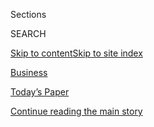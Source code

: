 <div id="app">

<div>

<div class="NYTAppHideMasthead css-zz1s19 e1suatyy0">

<div class="section css-ui9rw0 e1suatyy2">

<div class="css-11hrj97 er09x8g0">

<div class="css-6n7j50">

</div>

<span class="css-1dv1kvn">Sections</span>

<div class="css-10488qs">

<span class="css-1dv1kvn">SEARCH</span>

</div>

[Skip to content](#site-content)[Skip to site
index](#site-index)

</div>

<div id="masthead-section-label" class="css-1fnb9ct eaxe0e00">

[Business](https://www.nytimes3xbfgragh.onion/section/business)

</div>

<div class="css-10698na e1huz5gh0">

</div>

</div>

<div id="masthead-bar-one" class="section hasLinks css-15hmgas e1csuq9d3">

<div class="css-uqyvli e1csuq9d0">

</div>

<div class="css-1uqjmks e1csuq9d1">

</div>

<div class="css-9e9ivx">

[](https://myaccount.nytimes3xbfgragh.onion/auth/login?response_type=cookie&client_id=vi)

</div>

<div class="css-1bvtpon e1csuq9d2">

[Today’s Paper](https://www.nytimes3xbfgragh.onion/section/todayspaper)

</div>

</div>

</div>

</div>

<div data-aria-hidden="false">

<div id="site-content" data-role="main">

<div id="top-wrapper" class="css-15p45cc eaca97t0" type="top">

<div id="top-slug" class="css-19x0jxb eaca97t1" hidden="">

Advertisement

</div>

[Continue reading the main
story](#after-top)

<div class="ad top-wrapper" style="text-align:center;height:100%;display:block;min-height:90px">

<div id="top" class="place-ad" data-position="top" data-size-key="top">

</div>

</div>

<div id="after-top">

</div>

</div>

<div id="collection-business" class="section css-15h4p1b e9abtgs0">

<div class="css-1j21atc e1svk9qx1">

<div class="css-2fant5 e1svk9qx2">

<div class="css-1hk7r2m eu54l5x0">

<div id="sponsor-wrapper" class="css-7a1pgi eaca97t0" type="sponsor" hidden="">

<div id="sponsor-slug" class="css-1l4mleb eaca97t1" hidden="">

Supported by

</div>

[Continue reading the main
story](#after-sponsor)

<div id="sponsor" class="ad sponsor-wrapper" style="text-align:left;height:100%;display:block">

</div>

<div id="after-sponsor">

</div>

</div>

</div>

</div>

<div class="css-nfcc9b e1svk9qx3">

<div class="css-zg8df4 e1svk9qx5">

<div class="css-1nrhkj6 e1svk9qx6">

# Business

<div class="follow-button-placeholder" data-collection-id="">

</div>

</div>

1.  [Tech](/section/technology)
2.  [Econ](/section/business/economy)
3.  [Media](/section/business/media)
4.  [Money](/section/your-money)
5.  [DealBook](/section/business/dealbook)

</div>

</div>

</div>

<div class="css-jvr0mc">

</div>

<div class="css-4svvz1 ekkqrpp0">

<div id="collection-highlights-container" class="section css-hwba2 e46isfb1">

<div class="css-gfgt40 ekkqrpp1">

## Highlights

1.  ![<span class="css-1nk1g0h e1oaj3zl2"><span class="css-1dv1kvn">Credit</span>Anna
    Moneymaker for The New York
    Times</span>](https://static01.graylady3jvrrxbe.onion/images/2020/08/03/business/03DC-Trump-CEO-01/merlin_175268121_b5368dd6-a785-47e2-b64d-e6e4863de9b0-videoLarge.jpg)
    
    <div class="css-10wtrbd">
    
    <div class="css-1dqkjed">
    
    [![](https://static01.graylady3jvrrxbe.onion/images/2020/08/03/business/03DC-Trump-CEO-01/03DC-Trump-CEO-01-thumbStandard.jpg)](/2020/08/03/business/economy/trump-tiktok-china-business.html)
    
    </div>
    
    ## [TikTok, Trump and an Impulse to Act as C.E.O. to Corporate America](/2020/08/03/business/economy/trump-tiktok-china-business.html)
    
    The president’s interventions in company dealings based on his own
    instincts are a departure from the arm’s-length approach of
    predecessors of either
    party.
    
    <span class="css-me3p27"></span><span class="css-1dydysp e4e4i5l3"></span><span class="css-9voj2j">By
    <span class="css-1baulvz" itemprop="name">Ana Swanson</span> and
    <span class="css-1baulvz last-byline" itemprop="name">Michael D.
    Shear</span></span>
    
    </div>

2.  ![<span class="css-1nk1g0h e1oaj3zl2"><span class="css-1dv1kvn">Credit</span>Alex
    Plavevski/EPA, via
    Shutterstock</span>](https://static01.graylady3jvrrxbe.onion/images/2020/08/03/business/03DC-TikTok-02/03DC-TikTok-02-videoLarge-v2.jpg)
    
    <div class="css-10wtrbd">
    
    <div class="css-1dqkjed">
    
    [![](https://static01.graylady3jvrrxbe.onion/images/2020/08/03/business/03DC-TikTok-02/merlin_175258689_6b3ad16b-c147-4a64-a7cf-7a84b8b5f0dc-thumbStandard.jpg)](/2020/08/03/technology/trump-tiktok-microsoft.html)
    
    </div>
    
    ## [Trump Reverses Course on TikTok, Opening Door to Microsoft Bid](/2020/08/03/technology/trump-tiktok-microsoft.html)
    
    The president said he did not object to a potential acquisition of
    the Chinese-owned app, retreating from comments about banning the
    service.
    
    <span class="css-me3p27"></span><span class="css-1dydysp e4e4i5l3"></span><span class="css-9voj2j">By
    <span class="css-1baulvz" itemprop="name">Ana Swanson</span> and
    <span class="css-1baulvz last-byline" itemprop="name">Mike
    Isaac</span></span>
    
    </div>

3.  1.  ![<span class="css-1nk1g0h e1oaj3zl2"><span class="css-1dv1kvn">Credit</span>SAND
        Lab, University of
        Chicago</span>](https://static01.graylady3jvrrxbe.onion/images/2020/07/31/business/31fawkes4/31fawkes4-videoLarge.jpg)
        
        <div class="css-10wtrbd">
        
        ## [This Tool Could Protect Your Photos From Facial Recognition](/2020/08/03/technology/fawkes-tool-protects-photos-from-facial-recognition.html)
        
        <div class="css-ajkwsy">
        
        [![](https://static01.graylady3jvrrxbe.onion/images/2020/07/31/business/31fawkes4/31fawkes4-thumbStandard.jpg)](/2020/08/03/technology/fawkes-tool-protects-photos-from-facial-recognition.html)
        
        </div>
        
        Researchers at the University of Chicago want you to be able to
        post selfies without worrying that the next Clearview AI will
        use them to identify
        you.
        
        <span class="css-me3p27"></span><span class="css-1dydysp e4e4i5l3"></span><span class="css-9voj2j">By
        <span class="css-1baulvz last-byline" itemprop="name">Kashmir
        Hill</span></span>
        
        </div>
    
    2.  ![<span class="css-1nk1g0h e1oaj3zl2"><span class="css-1dv1kvn">Credit</span>Dado
        Ruvic/Reuters</span>](https://static01.graylady3jvrrxbe.onion/images/2020/08/03/world/03china-tiktok1/03china-tiktok1-videoLarge.jpg)
        
        <div class="css-10wtrbd">
        
        ## [How TikTok’s Owner Tried, and Failed, to Cross the U.S.-China Divide](/2020/08/03/technology/tiktok-bytedance-us-china.html)
        
        <div class="css-ajkwsy">
        
        [![](https://static01.graylady3jvrrxbe.onion/images/2020/08/03/world/03china-tiktok1/03china-tiktok1-thumbStandard.jpg)](/2020/08/03/technology/tiktok-bytedance-us-china.html)
        
        </div>
        
        The founder of ByteDance, Zhang Yiming, dreamed of building a
        global tech company based in China. Then the geopolitical
        reality set
        in.
        
        <span class="css-me3p27"></span><span class="css-1dydysp e4e4i5l3"></span><span class="css-9voj2j">By
        <span class="css-1baulvz last-byline" itemprop="name">Raymond
        Zhong</span></span>
        
        </div>

</div>

<div class="css-1xdhyk6 e46isfb0">

<div class="css-zk12ih ef6si7p0">

1.  ![<span class="css-1hhnwbi e1oaj3zl2"><span class="css-1dv1kvn">Credit</span>Nolwen
    Cifuentes for The New York
    Times</span>](https://static01.graylady3jvrrxbe.onion/images/2020/08/04/business/00sba-disasterloan1/00sba-disasterloan1-videoLarge.jpg)
    
    <div class="css-10wtrbd">
    
    ## [Small Businesses Got Emergency Loans, but Not What They Expected](/2020/08/03/business/small-business-loans-coronavirus.html)
    
    The S.B.A.’s disaster relief program allows for loans of up to $2
    million. But now they’re capped at $150,000 — and agency officials
    are saying little about
    why.
    
    <span class="css-me3p27"></span><span class="css-1dydysp e4e4i5l3"></span><span class="css-9voj2j">By
    <span class="css-1baulvz last-byline" itemprop="name">Stacy
    Cowley</span></span>
    
    </div>

2.  
    
    <div class="css-10wtrbd">
    
    ## [Boeing 737 Max Moves One Step Closer to Flying Again](https://www.nytimes3xbfgragh.onion/live/2020/08/03/business/stock-market-today-coronavirus)
    
    <span class="css-me3p27"></span>
    
    </div>

3.  ![<span class="css-1hhnwbi e1oaj3zl2"><span class="css-1dv1kvn">Credit</span>Jason
    Henry for The New York
    Times</span>](https://static01.graylady3jvrrxbe.onion/images/2020/08/03/business/03twitter/03twitter-videoLarge.jpg)
    
    <div class="css-10wtrbd">
    
    ## [F.T.C. Investigating Twitter for Potential Privacy Violations](/2020/08/03/technology/ftc-twitter-privacy-violations.html)
    
    The social media company said the agency was examining whether it
    had misused people’s personal information to serve
    ads.
    
    <span class="css-me3p27"></span><span class="css-1dydysp e4e4i5l3"></span><span class="css-9voj2j">By
    <span class="css-1baulvz last-byline" itemprop="name">Kate
    Conger</span></span>
    
    </div>

4.  ### tech fix
    
    ![<span class="css-1hhnwbi e1oaj3zl2"><span class="css-1dv1kvn">Credit</span>Jim
    Wilson/The New York
    Times</span>](https://static01.graylady3jvrrxbe.onion/images/2020/08/04/business/03techfix1/merlin_175172151_1161db2d-0ad4-4dfb-ba9d-acded59f4da7-videoLarge.jpg)
    
    <div class="css-10wtrbd">
    
    ## [Google Pixel 4A Review: At $350, a Win for Those on a Budget](/2020/08/03/technology/personaltech/google-pixel-4a-review.html)
    
    Yes, you can now pay less than $399 for a smartphone — and it won’t
    stink.
    
    <span class="css-me3p27"></span><span class="css-1dydysp e4e4i5l3"></span><span class="css-9voj2j">By
    <span class="css-1baulvz last-byline" itemprop="name">Brian X.
    Chen</span></span>
    
    </div>

5.  ![<span class="css-1hhnwbi e1oaj3zl2"><span class="css-1dv1kvn">Credit</span>Chang
    W. Lee/The New York
    Times</span>](https://static01.graylady3jvrrxbe.onion/images/2020/06/23/business/00tailored-brands-HFO/merlin_80417494_48f6049a-c9db-44a5-a884-e972884eeed3-videoLarge.jpg)
    
    <div class="css-10wtrbd">
    
    ## [Men’s Wearhouse Owner Files for Bankruptcy](/2020/08/03/business/tailored-brands-mens-wearhouse-bankruptcy.html)
    
    Tailored Brands, known for its clothing chains Men’s Wearhouse and
    JoS. A. Bank, struggled as the pandemic shut stores and consumer
    demand for office attire
    dropped.
    
    <span class="css-me3p27"></span><span class="css-1dydysp e4e4i5l3"></span><span class="css-9voj2j">By
    <span class="css-1baulvz last-byline" itemprop="name">Gillian
    Friedman</span></span>
    
    </div>

</div>

</div>

</div>

<div class="css-14u84ip">

<div class="css-muixe3">

<div class="css-hahzhw">

## Subscribe to “With Interest.”

It’s a Sunday newsletter with essential business insights that’ll prep
you for the week ahead.

</div>

SIGN UP

</div>

<div class="css-muixe3">

<div class="css-hahzhw">

## Sign Up for the DealBook Newsletter

Our columnist Andrew Ross Sorkin and his Times colleagues help you make
sense of major business and policy headlines — and the power-brokers who
shape them.

</div>

SIGN UP

</div>

</div>

<div id="mid1-wrapper" class="css-1mn4oms eaca97t0" type="rank">

<div id="mid1-slug" class="css-1tag3rd eaca97t1">

Advertisement

</div>

[Continue reading the main
story](#after-mid1)

<div id="mid1" class="ad mid1-wrapper" style="text-align:center;height:100%;display:block">

</div>

<div id="after-mid1">

</div>

</div>

<div class="section 5-band css-jhqenn ep7jkp60">

## [Good Reads From the Business Desk](/spotlight/editors-picks-business)

[More in Good Reads From the Business Desk
»](/spotlight/editors-picks-business)

1.  ![<span class="css-1hhnwbi e1oaj3zl2"><span class="css-1dv1kvn">Credit</span>Ted
    S. Warren/Associated
    Press</span>](https://static01.graylady3jvrrxbe.onion/images/2020/07/26/business/26Virus-Vaccine-Payday-shot/merlin_174630441_1f65a11a-cfd7-48ef-9c5c-8454b39c7e17-videoLarge.jpg)
    
    <div class="css-10wtrbd">
    
    ## [Corporate Insiders Pocket $1 Billion in Rush for Coronavirus Vaccine](/2020/07/25/business/coronavirus-vaccine-profits-vaxart.html)
    
    Well-timed stock bets have generated big profits for senior
    executives and board members at companies developing vaccines and
    treatments.
    
    <span class="css-me3p27"></span><span class="css-1dydysp e4e4i5l3"></span><span class="css-9voj2j">By
    <span class="css-1baulvz" itemprop="name">David Gelles</span> and
    <span class="css-1baulvz last-byline" itemprop="name">Jesse
    Drucker</span></span>
    
    </div>

2.  ![<span class="css-1hhnwbi e1oaj3zl2"><span class="css-1dv1kvn">Credit</span>Noam
    Galai/Getty
    Images</span>](https://static01.graylady3jvrrxbe.onion/images/2020/07/02/business/00Unrest-Hearst-young/00Unrest-Hearst-young-videoLarge.jpg)
    
    <div class="css-10wtrbd">
    
    ## [Hearst Employees Say Magazine Boss Led Toxic Culture](/2020/07/22/business/media/hearst-harassment-troy-young.html)
    
    At Cosmopolitan staff meetings, workers complain of discrimination
    and tokenism. Former employees say the Hearst Magazines president,
    Troy Young, made sexually offensive
    remarks.
    
    <span class="css-me3p27"></span><span class="css-1dydysp e4e4i5l3"></span><span class="css-9voj2j">By
    <span class="css-1baulvz" itemprop="name">Katie Robertson</span> and
    <span class="css-1baulvz last-byline" itemprop="name">Ben
    Smith</span></span>
    
    </div>

3.  ![<span class="css-1hhnwbi e1oaj3zl2"><span class="css-1dv1kvn">Credit</span>John
    Francis Peters for The New York
    Times</span>](https://static01.graylady3jvrrxbe.onion/images/2020/07/07/business/00robinhood-sub/00robinhood-sub-videoLarge.jpg)
    
    <div class="css-10wtrbd">
    
    ## [Robinhood Has Lured Young Traders, Sometimes With Devastating Results](/2020/07/08/technology/robinhood-risky-trading.html)
    
    Its users buy and sell the riskiest financial products and do so
    more frequently than customers at other retail brokerage firms, but
    their inexperience can lead to staggering
    losses.
    
    <span class="css-me3p27"></span><span class="css-1dydysp e4e4i5l3"></span><span class="css-9voj2j">By
    <span class="css-1baulvz last-byline" itemprop="name">Nathaniel
    Popper</span></span>
    
    </div>

4.  ![<span class="css-1hhnwbi e1oaj3zl2"><span class="css-1dv1kvn">Credit</span>Jessica
    Chou for The New York
    Times</span>](https://static01.graylady3jvrrxbe.onion/images/2020/07/19/business/00airbnb1/merlin_173400378_c8e2a75e-fc10-4a7b-83e3-0a448fe486e1-videoLarge.jpg)
    
    <div class="css-10wtrbd">
    
    ## [Airbnb Was Like a Family, Until the Layoffs Started](/2020/07/17/technology/airbnb-coronavirus-layoffs-.html)
    
    What happens when a kumbaya office culture meets the business
    realities of a
    pandemic?
    
    <span class="css-me3p27"></span><span class="css-1dydysp e4e4i5l3"></span><span class="css-9voj2j">By
    <span class="css-1baulvz last-byline" itemprop="name">Erin
    Griffith</span></span>
    
    </div>

5.  ![<span class="css-1hhnwbi e1oaj3zl2"><span class="css-1dv1kvn">Credit</span>Eva
    Redamonti</span>](https://static01.graylady3jvrrxbe.onion/images/2020/07/26/business/26aupairsjp/merlin_174871512_b1de58df-100c-4682-881e-d26acdceb4b6-videoLarge.jpg)
    
    <div class="css-10wtrbd">
    
    ## [The Great Au Pair Rush](/2020/07/25/business/the-great-au-pair-rush.html)
    
    When the Trump administration shut the borders to many new au pairs,
    those already in the country found they had something new:
    options.
    
    <span class="css-me3p27"></span><span class="css-1dydysp e4e4i5l3"></span><span class="css-9voj2j">By
    <span class="css-1baulvz last-byline" itemprop="name">Jordan
    Salama</span></span>
    
    </div>

</div>

</div>

<div class="css-185go5a e1o5byef0">

<div class="css-15cbhtu">

  - [Latest](#stream-panel)
  - <span class="css-6n7j50">Search</span>
    <div class="control">
    <div class="label-container css-1dv1kvn">
    Search
    </div>
    <div class="css-wm4t3d">
    **<span id="clear-search-input" class="css-1dv1kvn">Clear this text
    input</span>
    </div>
    </div>
    <span class="css-1iovbfw"></span>

<div id="stream-panel" class="section css-8msx5b e1jz0cab1">

<div class="css-13mho3u">

1.  
    
    <div class="css-1cp3ece">
    
    <div class="css-1l4spti">
    
    [](/2020/08/03/arts/adam-max-patron-of-brooklyn-cultural-institutions-dies-at-62.html)
    
    <div class="css-79elbk">
    
    ![](https://static01.graylady3jvrrxbe.onion/images/2020/08/04/obituaries/03Max1/03Max1-thumbWide.jpg?quality=75&auto=webp&disable=upscale)
    
    </div>
    
    ## Adam Max, Patron of Brooklyn Cultural Institutions, Dies at 62
    
    He was chairman of the Brooklyn Academy of Music and a benefactor of
    St. Ann’s Warehouse. He and his wife also helped create a center for
    women’s history.
    
    <div class="css-1nqbnmb ea5icrr0">
    
    By <span class="css-1n7hynb">Sam
    Roberts</span>
    
    </div>
    
    </div>
    
    <div class="css-1lc2l26 e1xfvim33">
    
    </div>
    
    </div>

2.  
    
    <div class="css-1cp3ece">
    
    <div class="css-1l4spti">
    
    [](/2020/08/03/nyregion/facebook-nyc-office-farley-building.html)
    
    <div class="css-79elbk">
    
    ![](https://static01.graylady3jvrrxbe.onion/images/2020/08/03/nyregion/03nyfacebook-1/03nyfacebook-1-thumbWide.jpg?quality=75&auto=webp&disable=upscale)
    
    </div>
    
    ## Facebook Bets Big on Future of N.Y.C., and Offices, With New Lease
    
    Despite the pandemic, the social media giant leased all the office
    space in the former main post office at Penn Station in Midtown.
    
    <div class="css-1nqbnmb ea5icrr0">
    
    By <span class="css-1n7hynb">Matthew
    Haag</span>
    
    </div>
    
    </div>
    
    <div class="css-1lc2l26 e1xfvim33">
    
    </div>
    
    </div>

3.  
    
    <div class="css-1cp3ece">
    
    <div class="css-1l4spti">
    
    [](/2020/08/03/us/politics/trump-tennessee-valley-authority.html)
    
    <div class="css-79elbk">
    
    ![](https://static01.graylady3jvrrxbe.onion/images/2020/08/03/us/politics/03dc-tva-sub/03dc-tva-sub-thumbWide.jpg?quality=75&auto=webp&disable=upscale)
    
    </div>
    
    ## Trump Dismisses 2 T.V.A. Board Members After Outsourcing Dispute
    
    The Tennessee Valley Authority, an electric utility, quickly said it
    would reconsider its move to shift some work to contractors outside
    the United States.
    
    <div class="css-1nqbnmb ea5icrr0">
    
    By <span class="css-1n7hynb">Michael D.
    Shear</span>
    
    </div>
    
    </div>
    
    <div class="css-1lc2l26 e1xfvim33">
    
    </div>
    
    </div>

4.  
    
    <div class="css-1cp3ece">
    
    <div class="css-1l4spti">
    
    [](/2020/08/03/us/politics/yrc-coronavirus-relief-funds.html)
    
    <div class="css-79elbk">
    
    ![](https://static01.graylady3jvrrxbe.onion/images/2020/07/31/business/00dc-virus-truckingloan-01/00dc-virus-truckingloan-01-thumbWide.jpg?quality=75&auto=webp&disable=upscale)
    
    </div>
    
    ## Rescue of Troubled Trucking Company With White House Ties Draws Scrutiny
    
    Members of a congressional oversight panel want to know how YRC
    Worldwide won a $700 million loan from the Treasury Department.
    
    <div class="css-1nqbnmb ea5icrr0">
    
    By <span class="css-1n7hynb">Alan
    Rappeport</span>
    
    </div>
    
    </div>
    
    <div class="css-1lc2l26 e1xfvim33">
    
    </div>
    
    </div>

5.  
    
    <div class="css-1cp3ece">
    
    <div class="css-1l4spti">
    
    [](/2020/08/03/arts/design/sothebys-sales.html)
    
    <div class="css-79elbk">
    
    ![](https://static01.graylady3jvrrxbe.onion/images/2020/08/03/arts/03sothebys-item1/03sothebys-item1-thumbWide.jpg?quality=75&auto=webp&disable=upscale)
    
    </div>
    
    ## Sotheby’s Reports $2.5 Billion in Sales
    
    The auction house says that figure reflects a “resilient” market
    amid the coronavirus. But it represents a 25 percent decrease in
    auction sales, analysts say.
    
    <div class="css-1nqbnmb ea5icrr0">
    
    By <span class="css-1n7hynb">Scott
    Reyburn</span>
    
    </div>
    
    </div>
    
    <div class="css-1lc2l26 e1xfvim33">
    
    </div>
    
    </div>

6.  
    
    <div class="css-1cp3ece">
    
    <div class="css-1l4spti">
    
    [](/2020/08/03/business/venture-fund-raising-is-alive-and-relatively-well.html)
    
    ## Venture fund-raising is alive and (relatively) well.
    
    <div class="css-1nqbnmb ea5icrr0">
    
    By <span class="css-1n7hynb">Michael J. de la
    Merced</span>
    
    </div>
    
    </div>
    
    <div class="css-1lc2l26 e1xfvim33">
    
    </div>
    
    </div>

7.  
    
    <div class="css-1cp3ece">
    
    <div class="css-1l4spti">
    
    [](/2020/08/03/business/how-schools-reopen.html)
    
    <div class="css-79elbk">
    
    ![](https://static01.graylady3jvrrxbe.onion/images/2020/08/03/business/03Virus-View-01/merlin_171513666_77afb6d2-fcff-4e60-afd1-d509f326d13a-thumbWide.jpg?quality=75&auto=webp&disable=upscale)
    
    </div>
    
    ### <span class="css-m70j1g">economic View</span>
    
    ## The United States Is Reopening Many of the Wrong Schools
    
    When it is safe enough to return to school, young children would
    benefit the most. Yet financial pressures are pushing colleges to
    reopen most rapidly, an economist says.
    
    <div class="css-1nqbnmb ea5icrr0">
    
    By <span class="css-1n7hynb">Susan
    Dynarski</span>
    
    </div>
    
    </div>
    
    <div class="css-1lc2l26 e1xfvim33">
    
    </div>
    
    </div>

8.  
    
    <div class="css-1cp3ece">
    
    <div class="css-1l4spti">
    
    [](/2020/08/03/business/ceos-call-for-more-aid-for-small-businesses.html)
    
    <div class="css-79elbk">
    
    ![](https://static01.graylady3jvrrxbe.onion/images/2020/08/03/business/03-markets-brf-schultz1/03-markets-brf-schultz1-thumbWide.jpg?quality=75&auto=webp&disable=upscale)
    
    </div>
    
    ## C.E.O.s call for more aid for small businesses.
    
    <div class="css-1nqbnmb ea5icrr0">
    
    By <span class="css-1n7hynb">Jason
    Karaian</span>
    
    </div>
    
    </div>
    
    <div class="css-1lc2l26 e1xfvim33">
    
    </div>
    
    </div>

9.  
    
    <div class="css-1cp3ece">
    
    <div class="css-1l4spti">
    
    [](/2020/08/03/business/a-project-in-kentucky-aims-to-show-how-home-lending-can-build-wealth.html)
    
    <div class="css-79elbk">
    
    ![](https://static01.graylady3jvrrxbe.onion/images/2020/08/03/business/03-markets-brf-smallmortgages1/merlin_174909516_3093d403-6a93-4573-bf2a-504fdcd6ab76-thumbWide.jpg?quality=75&auto=webp&disable=upscale)
    
    </div>
    
    ## A project in Kentucky aims to show how home lending can build wealth.
    
    <div class="css-1nqbnmb ea5icrr0">
    
    By <span class="css-1n7hynb">Matthew
    Goldstein</span>
    
    </div>
    
    </div>
    
    <div class="css-1lc2l26 e1xfvim33">
    
    </div>
    
    </div>

10. 
    
    <div class="css-1cp3ece">
    
    <div class="css-1l4spti">
    
    [](/2020/08/03/business/fed-official-says-a-hard-lockdown-could-get-virus-under-control.html)
    
    <div class="css-79elbk">
    
    ![](https://static01.graylady3jvrrxbe.onion/images/2020/08/03/business/03-markets-brf-nealkashkari1/merlin_156806265_d6bc7e3a-54b8-43b1-8baf-eedf481bf218-thumbWide.jpg?quality=75&auto=webp&disable=upscale)
    
    </div>
    
    ## Fed official says a ‘hard’ lockdown could get virus under control.
    
    <div class="css-1nqbnmb ea5icrr0">
    
    By <span class="css-1n7hynb">Jeanna Smialek</span>
    
    </div>
    
    </div>
    
    <div class="css-1lc2l26 e1xfvim33">
    
    </div>
    
    </div>

<div class="css-13mho3u">

<div class="css-1t62hi8">

<div class="css-1stvaey">

Show
More

<div>

<div style="border:0;clip:rect(0 0 0 0);height:1px;margin:-1px;overflow:hidden;white-space:nowrap;padding:0;width:1px;position:absolute" data-role="log" data-aria-live="assertive">

</div>

<div style="border:0;clip:rect(0 0 0 0);height:1px;margin:-1px;overflow:hidden;white-space:nowrap;padding:0;width:1px;position:absolute" data-role="log" data-aria-live="assertive">

</div>

<div style="border:0;clip:rect(0 0 0 0);height:1px;margin:-1px;overflow:hidden;white-space:nowrap;padding:0;width:1px;position:absolute" data-role="log" data-aria-live="polite">

</div>

<div style="border:0;clip:rect(0 0 0 0);height:1px;margin:-1px;overflow:hidden;white-space:nowrap;padding:0;width:1px;position:absolute" data-role="log" data-aria-live="polite">

</div>

</div>

</div>

</div>

</div>

</div>

<div class="css-g6hk37 supplemental">

<div id="mid2-wrapper" class="css-10wkyv7 eaca97t0" type="lede">

<div id="mid2-slug" class="css-1tag3rd eaca97t1">

Advertisement

</div>

[Continue reading the main
story](#after-mid2)

<div id="mid2" class="ad mid2-wrapper" style="text-align:center;height:100%;display:block;min-height:250px">

</div>

<div id="after-mid2">

</div>

</div>

<div class="css-cfo9c3">

</div>

<div id="mktg-wrapper" class="css-oxle51 eaca97t0" type="mktg">

<div id="mktg-slug" class="css-1tag3rd eaca97t1">

Advertisement

</div>

[Continue reading the main
story](#after-mktg)

<div id="mktg" class="ad mktg-wrapper" style="text-align:center;height:100%;display:block">

</div>

<div id="after-mktg">

</div>

</div>

## Business Delivered to Your Inbox

<div class="css-hftqp3 business-supplemental-promo">

<div id="d-promo-biz-newsletters">

###### Sign up for one of our daily or weekly newsletters.

<div class="newsletter-item">

## DealBook

The news driving the markets and the conversation.
<span class="timing">(Daily)</span>

</div>

<div class="newsletter-item">

## On Tech With Shira Ovide

Your guide to how technology is transforming our lives and the world.
<span class="timing">(Daily)</span>

</div>

<div class="newsletter-item">

## With Interest

Catch up and prep for the week ahead with this newsletter of the most
important business insights, delivered Sundays.
<span class="timing">(Weekly)</span>

</div>

<div class="newsletter-item">

## Your Money

Tips on retirement, paying for college, credit cards and the right way
to invest.
    <span class="timing">(Weekly)</span>

</div>

</div>

</div>

## Follow Us

<div class="module-body">

  - [**<span data-aria-hidden="true">nytimesbusiness</span><span class="css-1dv1kvn">twitter
    page for
    nytimesbusiness</span>](https://twitter.com/nytimesbusiness)
  - [**<span data-aria-hidden="true">dealbook</span><span class="css-1dv1kvn">twitter
    page for
    dealbook</span>](https://twitter.com/dealbook)
  - [**<span data-aria-hidden="true">nytimestech</span><span class="css-1dv1kvn">twitter
    page for
    nytimestech</span>](https://twitter.com/nytimestech)
  - [**<span data-aria-hidden="true">nytmedia</span><span class="css-1dv1kvn">twitter
    page for nytmedia</span>](https://twitter.com/nytmedia)

</div>

</div>

</div>

</div>

</div>

</div>

</div>

## Site Index

<div>

</div>

## Site Information Navigation

  - [© <span>2020</span> <span>The New York Times
    Company</span>](https://help.nytimes3xbfgragh.onion/hc/en-us/articles/115014792127-Copyright-notice)

<!-- end list -->

  - [NYTCo](https://www.nytco.com/)
  - [Contact
    Us](https://help.nytimes3xbfgragh.onion/hc/en-us/articles/115015385887-Contact-Us)
  - [Work with us](https://www.nytco.com/careers/)
  - [Advertise](https://nytmediakit.com/)
  - [T Brand Studio](http://www.tbrandstudio.com/)
  - [Your Ad
    Choices](https://www.nytimes3xbfgragh.onion/privacy/cookie-policy#how-do-i-manage-trackers)
  - [Privacy](https://www.nytimes3xbfgragh.onion/privacy)
  - [Terms of
    Service](https://help.nytimes3xbfgragh.onion/hc/en-us/articles/115014893428-Terms-of-service)
  - [Terms of
    Sale](https://help.nytimes3xbfgragh.onion/hc/en-us/articles/115014893968-Terms-of-sale)
  - [Site
    Map](https://spiderbites.nytimes3xbfgragh.onion)
  - [Help](https://help.nytimes3xbfgragh.onion/hc/en-us)
  - [Subscriptions](https://www.nytimes3xbfgragh.onion/subscription?campaignId=37WXW)

</div>

</div>
